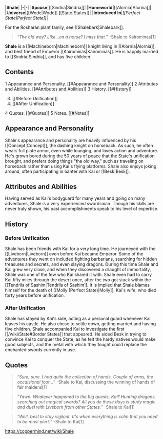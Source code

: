 |**Shale**|
|-|-|
|**Spouse**|[[Sindria\|Sindria]]|
|**Homeworld**|[[Alornia\|Alornia]]|
|**Universe**|[[Wode\|Wode]] [[State\|States]]|
|**Introduced In**|*[[Perfect State\|Perfect State]]*|

For the Rosharan plant family, see [[Shalebark\|Shalebark]].
>“*The old way? Like...on a horse? I miss that.*”
\-Shale to Kairominas[1]


**Shale** is a [[Machineborn\|Machineborn]] knight living in [[Alornia\|Alornia]], and best friend of Emperor [[Kairominas\|Kairominas]]. He is happily married to [[Sindria\|Sindria]], and has five children.

## Contents

1 Appearance and Personality. [[#Appearance and Personality]] 
2 Attributes and Abilities. [[#Attributes and Abilities]] 
3 History. [[#History]] 

3. [[#Before Unification]] 
3. [[#After Unification]] 


4 Quotes. [[#Quotes]] 
5 Notes. [[#Notes]] 


## Appearance and Personality
Shale's appearance and personality are heavily influenced by his [[Concept\|Concept]], the dashing knight on horseback. As such, he often wears full plate armor, even while lounging, and loves action and adventure. He's grown bored during the 50 years of peace that the State's unification brought, and prefers doing things "the old way," such as traveling on horseback rather than using Kai's flying platforms. Shale also enjoys joking around, often participating in banter with Kai or [[Besk\|Besk]].

## Attributes and Abilities
Having served as Kai's bodyguard for many years and going on many adventures, Shale is a very experienced swordsman. Though his skills are never truly shown, his past accomplishments speak to his level of expertise.

## History
### Before Unification
Shale has been friends with Kai for a very long time. He journeyed with the [[Liveborn\|Liveborn]] even before Kai became Emperor. Some of the adventures they went on included fighting barbarians, searching for hidden treasures and secrets, and even slaying dragons. During this time Shale and Kai grew very close, and when they discovered a draught of immortality, Shale was one of the few who Kai shared it with. Shale even had to carry Kai fifty miles through the desert once, after the two got stuck within the [[Tendrils of Sashim\|Tendrils of Sashim]]. It is implied that Shale blames himself for the death of [[Molly (Perfect State)\|Molly]], Kai's wife, who died forty years before unification.

### After Unification
Shale has stayed by Kai's side, acting as a personal guard whenever Kai leaves his castle. He also chose to settle down, getting married and having five children. Shale accompanied Kai to investigate the first [[/wiki/State#Border States]] that appeared. He aided Besk in trying to convince Kai to conquer the State, as he felt the hardy natives would make good subjects, and the metal with which they fought could replace the enchanted swords currently in use.

## Quotes
>“*Sure, sure. I had quite the collection of hands. Couple of arms, the occaisional foot...*”
\-Shale to Kai, discussing the winning of hands of fair maidens[1]


>“*Yawn. Whatever happened to the big quests, Kai? Hunting dragons, searching out magical swords? All you do these days is study magic and duel with Liveborn from other States.*”
\-Shale to Kai[1]


>“*Well, best to stay vigilant. It's when everything is calm that you need to be most alert.*”
\-Shale to Kai[1]




https://coppermind.net/wiki/Shale